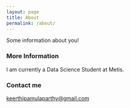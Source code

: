 ```yaml
---
layout: page
title: About
permalink: /about/
---
```


Some information about you!

### More Information

I am currently a Data Science Student at Metis.

### Contact me

[keerthipamulaparthy@gmail.com](mailto:keerthipamulaparthy@gmail.com)
